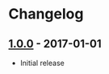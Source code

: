 # Changelog

## [1.0.0](https://github.com/webhippie/medialize/releases/tag/v1.0.0) - 2017-01-01

* Initial release
